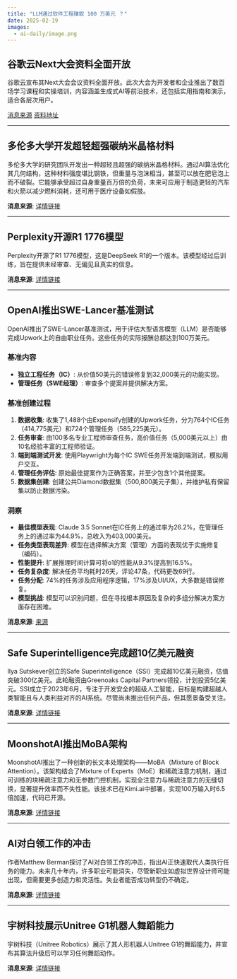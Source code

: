 ```yaml
---
title: "LLM通过软件工程赚取 100 万美元 ？"
date: 2025-02-19
images:
  - ai-daily/image.png
---
```



## 谷歌云Next大会资料全面开放

谷歌云宣布其Next大会会议资料全面开放。此次大会为开发者和企业推出了数百场学习课程和实操培训，内容涵盖生成式AI等前沿技术，还包括实用指南和演示，适合各层次用户。

[消息来源](https://x.com/googlecloud/status/1891915057832903044) [资料地址](https://cloud.withgoogle.com/next/25/session-library?utm_source=twitter&utm_medium=unpaidsoc&utm_campaign=FY25-Q2-global-EXP106-physicalevent-er-next25-mc&utm_content=global-brand-channel&utm_term&linkId=13012972#all)

---

## 多伦多大学开发超轻超强碳纳米晶格材料

多伦多大学的研究团队开发出一种超轻且超强的碳纳米晶格材料。通过AI算法优化其几何结构，这种材料强度堪比钢铁，但重量与泡沫相当，甚至可以放在肥皂泡上而不破裂。它能够承受超过自身重量百万倍的负荷，未来可应用于制造更轻的汽车和火箭以减少燃料消耗，还可用于医疗设备如假肢。

**消息来源**: [详情链接](https://x.com/kimmonismus/status/1892006685960491388)

---

## Perplexity开源R1 1776模型

Perplexity开源了R1 1776模型，这是DeepSeek R1的一个版本。该模型经过后训练，旨在提供未经审查、无偏见且真实的信息。

**消息来源**: [详情链接](https://x.com/perplexity_ai/status/1891916573713236248)

---

## OpenAI推出SWE-Lancer基准测试

OpenAI推出了SWE-Lancer基准测试，用于评估大型语言模型（LLM）是否能够完成Upwork上的自由职业任务。这些任务的实际报酬总额达到100万美元。

### 基准内容
- **独立工程任务（IC）**: 从价值50美元的错误修复到32,000美元的功能实现。
- **管理任务（SWE经理）**: 审查多个提案并提供解决方案。

### 基准创建过程
1. **数据收集**: 收集了1,488个由Expensify创建的Upwork任务，分为764个IC任务（414,775美元）和724个管理任务（585,225美元）。
2. **任务审查**: 由100多名专业工程师审查任务，高价值任务（5,000美元以上）由10名经验丰富的工程师验证。
3. **端到端测试开发**: 使用Playwright为每个IC SWE任务开发端到端测试，模拟用户交互。
4. **管理任务评估**: 原始最佳提案作为正确答案，并至少包含1个其他提案。
5. **数据集创建**: 创建公共Diamond数据集（500,800美元子集），并维护私有保留集以防止数据污染。

### 洞察
- **最佳模型表现**: Claude 3.5 Sonnet在IC任务上的通过率为26.2%，在管理任务上的通过率为44.9%，总收入为403,000美元。
- **任务类型表现差异**: 模型在选择解决方案（管理）方面的表现优于实施修复（编码）。
- **性能提升**: 扩展推理时间计算可将o1的性能从9.3%提高到16.5%。
- **任务复杂度**: 解决任务平均耗时26天，评论47条，代码更改69行。
- **任务分配**: 74%的任务涉及应用程序逻辑，17%涉及UI/UX，大多数是错误修复。
- **模型挑战**: 模型可以识别问题，但在寻找根本原因及复杂的多组分解决方案方面存在困难。

**消息来源**: [来源](https://x.com/OpenAI/status/1891911123517018521)

---

## Safe Superintelligence完成超10亿美元融资

Ilya Sutskever创立的Safe Superintelligence（SSI）完成超10亿美元融资，估值突破300亿美元。此轮融资由Greenoaks Capital Partners领投，计划投资5亿美元。SSI成立于2023年6月，专注于开发安全的超级人工智能，目标是构建超越人类智能且与人类利益对齐的AI系统。尽管尚未推出任何产品，但其愿景备受关注。

**消息来源**: [详情链接](https://x.com/technology/status/1891590203476762630)

---

## MoonshotAI推出MoBA架构

MoonshotAI推出了一种创新的长文本处理架构——MoBA（Mixture of Block Attention）。该架构结合了Mixture of Experts（MoE）和稀疏注意力机制，通过可训练的块稀疏注意力和无参数门控机制，实现全注意力与稀疏注意力的无缝切换，显著提升效率而不失性能。该技术已在Kimi.ai中部署，实现100万输入时6.5倍加速，代码已开源。

**消息来源**: [详情链接](https://x.com/Kimi_Moonshot/status/1891825059599352259)

---

## AI对白领工作的冲击

作者Matthew Berman探讨了AI对白领工作的冲击，指出AI正快速取代人类执行任务的能力。未来几十年内，许多职业可能消失，尽管新职业如虚拟世界设计师可能出现，但需要更多创造力和灵活性。失业者能否成功转型仍不确定。

**消息来源**: [详情链接](https://www.forwardfuture.ai/p/future-proof-professions-ai-and-the-world-of-work-part-1)

---

## 宇树科技展示Unitree G1机器人舞蹈能力

宇树科技（Unitree Robotics）展示了其人形机器人Unitree G1的舞蹈能力，并宣布其算法升级后可以学习任何舞蹈动作。

**消息来源**: [详情链接](https://x.com/UnitreeRobotics/status/1890377207169548775)
